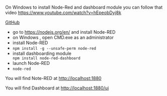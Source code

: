 On Windows to install Node-Red and dashboard module you can follow that video 
<a href="https://www.youtube.com/watch?v=hEpeobDyj8k" target="_new">https://www.youtube.com/watch?v=hEpeobDyj8k</a>

[GitHub](http://github.com)

<ul>
<li>go to <a href="https://nodejs.org/en/" target="_blank">https://nodejs.org/en/</a> and install Node-RED</li>
<li>on Windows , open CMD.exe as an administrator</li>
<li>install Node-RED<li>
<code>npm install -g --unsafe-perm node-red</code>
<li>install dashboarding module</li>
<code>npm install node-red-dashboard</code>
<li>launch Node-RED<li>
<code>node-red</code>
</ul>
<p>
You will find Note-RED at <a href="http://localhost:1880" target="_blank">http://localhost:1880</a>
</p>
<p>
You will find Dashboard at <a href="http://localhost:1880/ui" target="_blank">http://localhost:1880/ui</a>
</p>
